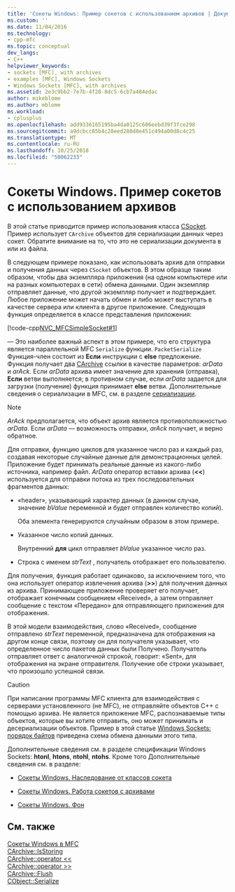 ```yaml
---
title: 'Сокеты Windows: Пример сокетов с использованием архивов | Документация Майкрософт'
ms.custom: ''
ms.date: 11/04/2016
ms.technology:
- cpp-mfc
ms.topic: conceptual
dev_langs:
- C++
helpviewer_keywords:
- sockets [MFC], with archives
- examples [MFC], Windows Sockets
- Windows Sockets [MFC], with archives
ms.assetid: 2e3c9bb2-7e7b-4f28-8dc5-6cb7a484edac
author: mikeblome
ms.author: mblome
ms.workload:
- cplusplus
ms.openlocfilehash: add9336165195ba4da0125c606eebd39f3fce298
ms.sourcegitcommit: a9dcbcc85b4c28eed280d8e451c494a00d8c4c25
ms.translationtype: MT
ms.contentlocale: ru-RU
ms.lasthandoff: 10/25/2018
ms.locfileid: "50062233"
---
```

# <a name="windows-sockets-example-of-sockets-using-archives"></a>Сокеты Windows. Пример сокетов с использованием архивов

В этой статье приводится пример использования класса [CSocket](../mfc/reference/csocket-class.md). Пример использует `CArchive` объектов для сериализации данных через сокет. Обратите внимание на то, что это не сериализации документа в или из файла.

В следующем примере показано, как использовать архив для отправки и получения данных через `CSocket` объектов. В этом образце таким образом, чтобы два экземпляра приложения (на одном компьютере или на разных компьютерах в сети) обмена данными. Один экземпляр отправляет данные, что другой экземпляр получает и подтверждает. Любое приложение может начать обмен и либо может выступать в качестве сервера или клиента в другое приложение. Следующая функция определяется в классе представления приложения:

[!code-cpp[NVC_MFCSimpleSocket#1](../mfc/codesnippet/cpp/windows-sockets-example-of-sockets-using-archives_1.cpp)]

— Это наиболее важный аспект в этом примере, что его структура является параллельной MFC `Serialize` функции. `PacketSerialize` Функция-член состоит из **Если** инструкции с **else** предложение. Функция получает два [CArchive](../mfc/reference/carchive-class.md) ссылки в качестве параметров: *arData* и *arAck*. Если *arData* архива имеет значение для хранения (отправка), **Если** ветви выполняется; в противном случае, если *arData* задается для загрузки (получение) функция принимает **else** ветви. Дополнительные сведения о сериализации в MFC, см. в разделе [сериализации](../mfc/how-to-make-a-type-safe-collection.md).

> [!NOTE]
>  *ArAck* предполагается, что объект архив является противоположностью *arData*. Если *arData* — возможность отправки, *arAck* получает, и верно обратное.

Для отправки, функцию циклов для указанное число раз и каждый раз, создавая некоторые случайные данные для демонстрационных целей. Приложение будет принимать реальные данные из какого-либо источника, например файл. *ArData* оператор вставки архива (**<<**) используется для отправки потока из трех последовательных фрагментов данных:

- «header», указывающий характер данных (в данном случае, значение *bValue* переменной и будет отправлен количество копий).

   Оба элемента генерируются случайным образом в этом примере.

- Указанное число копий данных.

   Внутренний **для** цикл отправляет *bValue* указанное число раз.

- Строка с именем *strText* , получатель отображает его пользователю.

Для получения, функция работает одинаково, за исключением того, что она использует оператор извлечения архива (**>>**) для получения данных из архива. Принимающее приложение проверяет его получает, отображает конечным сообщением «Received», а затем отправляет сообщение с текстом «Передано» для отправляющего приложения для отображения.

В этой модели взаимодействия, слово «Received», сообщение отправлено *strText* переменной, предназначена для отображения на другом конце связи, поэтому он для получателя указывает, что определенное число пакетов данных были Получено. Получатель отправляет ответ с аналогичной строкой, говорит: «Sent», для отображения на экране отправителя. Получение обе строки указывает, что произошло успешной связи.

> [!CAUTION]
>  При написании программы MFC клиента для взаимодействия с серверами установленного (не MFC), не отправляйте объектов C++ с помощью архива. Не является приложение MFC, распознаваемые типы объектов, которые вы хотите отправить, оно может принимать и десериализации объектов. Пример в этой статье [Windows Sockets: порядок байтов](../mfc/windows-sockets-byte-ordering.md) приведена схема обмена данными этого типа.

Дополнительные сведения см. в разделе спецификации Windows Sockets: **htonl**, **htons**, **ntohl**, **ntohs**. Кроме того Дополнительные сведения см. в разделе:

- [Сокеты Windows. Наследование от классов сокета](../mfc/windows-sockets-deriving-from-socket-classes.md)

- [Сокеты Windows. Работа сокетов с архивами](../mfc/windows-sockets-how-sockets-with-archives-work.md)

- [Сокеты Windows. Фон](../mfc/windows-sockets-background.md)

## <a name="see-also"></a>См. также

[Сокеты Windows в MFC](../mfc/windows-sockets-in-mfc.md)<br/>
[CArchive::IsStoring](../mfc/reference/carchive-class.md#isstoring)<br/>
[CArchive::operator <<](../mfc/reference/carchive-class.md#operator_lt_lt)<br/>
[CArchive::operator >>](../mfc/reference/carchive-class.md#operator_lt_lt)<br/>
[CArchive::Flush](../mfc/reference/carchive-class.md#flush)<br/>
[CObject::Serialize](../mfc/reference/cobject-class.md#serialize)

